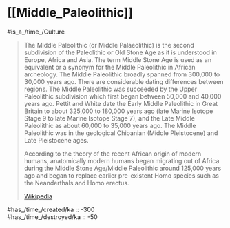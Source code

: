 # [[Middle_Paleolithic]] 

#is_a_/time_/Culture 

> The Middle Paleolithic (or Middle Palaeolithic) is the second subdivision of the Paleolithic  or Old Stone Age  as it is understood in Europe, Africa and Asia. The term Middle Stone Age is used as an equivalent or a synonym for the Middle Paleolithic in African archeology. The Middle Paleolithic broadly spanned from 300,000 to 30,000 years ago. There are considerable dating differences between regions. The Middle Paleolithic was succeeded by the Upper Paleolithic subdivision which first began between 50,000 and  40,000 years ago. Pettit and White date the Early Middle Paleolithic in Great Britain to about 325,000 to 180,000 years ago (late Marine Isotope Stage 9 to late Marine Isotope Stage 7), and the Late Middle Paleolithic as about 60,000 to 35,000 years ago. The Middle Paleolithic was in the geological Chibanian (Middle Pleistocene) and Late Pleistocene ages.
>
> According to the theory of the recent African origin of modern humans, anatomically modern humans began migrating out of Africa during the Middle Stone Age/Middle Paleolithic around 125,000 years ago and began to replace earlier pre-existent Homo species such as the Neanderthals and   Homo erectus.
>
> [Wikipedia](https://en.wikipedia.org/wiki/Middle%20Paleolithic)


#has_/time_/created/ka :: -300  
#has_/time_/destroyed/ka :: -50  
